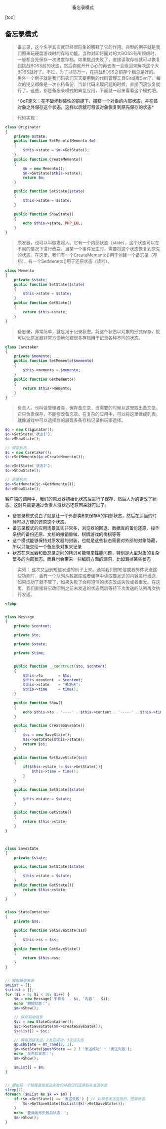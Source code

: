 <center>备忘录模式</center>





[toc]







## 备忘录模式

> 备忘录，这个名字其实就已经很形象的解释了它的作用。典型的例子就是我们原来玩硬盘游戏时的存档功能。当你对即将面对的大BOSS有所顾虑时，一般都会先保存一次进度存档。如果挑战失败了，直接读取存档就可以恢复到挑战BOSS前的状态，然后你就开开心心的再去练一会级回来解决这个大BOSS就好了。不过，为了以防万一，在挑战BOSS之前存个档总是好的。另外一个例子就是我们码农们天天要用到的代码管理工具Git或者Svn了。每次的提交都像是一次存档备份，当新代码出现问题的时候，直接回滚恢复就行了。这些，都是备忘录模式的典型应用，下面就一起来看看这个模式吧。





> ***GoF定义：在不破坏封装性的前提下，捕获一个对象的内部状态，并在该对象之外保存这个状态。这样以后就可将该对象恢复到原先保存的状态\***

> 代码实现： 

```php
class Originator
{
    private $state;
    public function SetMeneto(Memento $m)
    {
        $this->state = $m->GetState();
    }
    public function CreateMemento()
    {
        $m = new Memento();
        $m->SetState($this->state);
        return $m;
    }

    public function SetState($state)
    {
        $this->state = $state;
    }

    public function ShowState()
    {
        echo $this->state, PHP_EOL;
    }
}
```

> 原发器，也可以叫做发起人。它有一个内部状态（state），这个状态可以在不同的情况下进行改变。当某一个事件发生时，需要将这个状态恢复到原先的状态。在这里，我们有一个CreateMemento()用于创建一个备忘录（存档），有一个SetMeneto()用于还原状态（读档）。

```php
class Memento
{
    private $state;
    public function SetState($state)
    {
        $this->state = $state;
    }
    public function GetState()
    {
        return $this->state;
    }
}
```

> 备忘录，非常简单，就是用于记录状态。将这个状态以对象的形式保存，就可以让原发器非常方便地创建很多存档用于记录各种不同的状态。

```php
class Caretaker
{
    private $memento;
    public function SetMemento($memento)
    {
        $this->memento = $memento;
    }
    public function GetMemento()
    {
        return $this->memento;
    }
}
```

> 负责人，也叫做管理者类，保存备忘录，当需要的时候从这里取出备忘录。它只负责保存，不能修改备忘录。在复杂的应用中，可以将这里做成列表，就像游戏中可以选择性的展现多条存档记录供玩家选择。

```php
$o = new Originator();
$o->SetState('状态1');
$o->ShowState();

// 保存状态
$c = new Caretaker();
$c->SetMemento($o->CreateMemento());

$o->SetState('状态2');
$o->ShowState();

// 还原状态
$o->SetMeneto($c->GetMemento());
$o->ShowState();
```

客户端的调用中，我们的原发器初始化状态后进行了保存，然后人为的更改了状态。这时只需要通过负责人将状态还原回来就可以了。

- 备忘录模式说白了就是让一个外部类B来保存A的内部状态，然后在适当的时候可以方便的还原这个状态。
- 备忘录模式的应用场景其实非常多，浏览器的回退、数据库的备份还原、操作系统的备份还原、文档的撤销重做、棋牌游戏的悔棋等等
- 这个模式能够保持对原发器的封装，也就是这些状态需要对外部的对象隐藏，所以只能交给一个备忘录对象来记录
- 状态在原发器和备忘录之间的拷贝可能带来性能问题，特别是大型对象的复杂繁多的内部状态，而且也会带来一些编码方面的漏洞，比如漏掉某些状态



> 实列： 这次又回到短信发送的例子上来。通常我们做短信或者邮件发送这些功能时，会有一个队列从数据库或者缓存中读取要发送的内容进行发送，如果成功了就不管了，如果失败了会将短信的状态改成失败或者重发。在这里，我们直接将它改回到之前未发送的状态然后等待下次发送的队列再次执行发送。

```php
<?php


class Message
{
    private $content;

    private $to;

    private $state;

    private $time;


    public function __construct($to, $content)
    {
        $this->to       = $to;
        $this->content  = $content;
        $this->state    = "未发送";
        $this->time     = time();
    }

    public function Show()
    {
        echo $this->to . '----' . $this->content . '-----' . $this->time . '-----' . $this->state . PHP_EOL;
    }

    public function CreateSaveSate()
    {
        $ss = new SaveState();
        $ss->SetState($this->state);
        return $ss;
    }

    public function SetSaveState($ss)
    {
        if($this->state != $ss->GetState()){
            $this->time = time();
        }
    }

    public function SetState($state)
    {
        $this->state = $state;
    }

    public function GetState()
    {
        return $this->state;
    }
}



class SaveState
{
    private $state;

    public function SetState($state)
    {
        $this->state = $state;
    }
    public function GetState(){
        return $this->state;
    }
}


class StateContainer
{
    private $ss;

    public function SetSaveState($ss)
    {
        $this->ss = $ss;
    }
    public function GetSaveState()
    {
        return $this->ss;
    }
}


// 模拟短信发送
$mList = [];
$scList = [];
for ($i = 0; $i < 10; $i++) {
    $m = new Message('手机号' . $i, '内容' . $i);
    echo '初始状态：';
    $m->Show();

    // 保存初始信息
    $sc = new StateContainer();
    $sc->SetSaveState($m->CreateSaveSate());
    $scList[] = $sc;

    // 模拟短信发送，2发送成功，3发送失败
    $pushState = mt_rand(2, 3);
    $m->SetState($pushState == 2 ? '发送成功' : '发送失败');
    echo '发布后状态：';
    $m->Show();

    $mList[] = $m;
}


// 模拟另一个线程查找发送失败的并把它们还原到未发送状态
sleep(2);
foreach ($mList as $k => $m) {
    if ($m->GetState() == '发送失败') { // 如果是发送失败的，还原状态
        $m->SetSaveState($scList[$k]->GetSaveState());
    }
    echo '查询发布失败后状态：';
    $m->Show();
}
```




